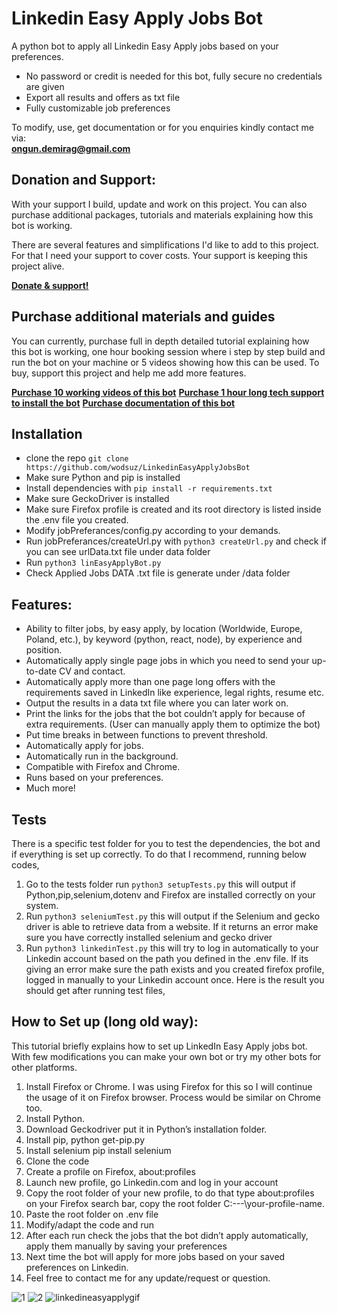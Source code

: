# Linkedin Easy Apply Jobs Bot

A python bot to apply all Linkedin Easy Apply jobs based on your preferences.

- No password or credit is needed for this bot, fully secure no credentials are given
- Export all results and offers as txt file
- Fully customizable job preferences

To modify, use, get documentation or for you enquiries kindly contact me via: <br>
**ongun.demirag@gmail.com**

## Donation and Support:

With your support I build, update and work on this project. You can also purchase additional packages, tutorials and materials explaining how this bot is working. <br>

There are several features and simplifications I'd like to add to this project. For that I need your support to cover costs. Your support is keeping this project alive.

[**Donate & support!**](https://commerce.coinbase.com/checkout/923b8005-792f-4874-9a14-2992d0b30685)

## Purchase additional materials and guides

You can currently, purchase full in depth detailed tutorial explaining how this bot is working, one hour booking session where i step by step build and run the bot on your machine or 5 videos
showing how this can be used. To buy, support this project and help me add more features. <br>

[**Purchase 10 working videos of this bot**](https://commerce.coinbase.com/checkout/40715b26-f80f-4335-bc35-8edf295bc913)
[**Purchase 1 hour long tech support to install the bot**](https://commerce.coinbase.com/checkout/bfc45949-3719-4cac-8fc9-f9111b47a009)
[**Purchase documentation of this bot**](https://commerce.coinbase.com/checkout/03546cb2-8691-4837-91ec-a86cae1cb25d)

## Installation

- clone the repo `git clone https://github.com/wodsuz/LinkedinEasyApplyJobsBot`
- Make sure Python and pip is installed
- Install dependencies with `pip install -r requirements.txt`
- Make sure GeckoDriver is installed
- Make sure Firefox profile is created and its root directory is listed inside the .env file you created.
- Modify jobPreferances/config.py according to your demands.
- Run jobPreferances/createUrl.py with `python3 createUrl.py` and check if you can see urlData.txt file under data folder
- Run `python3 linEasyApplyBot.py`
- Check Applied Jobs DATA .txt file is generate under /data folder

## Features:

- Ability to filter jobs, by easy apply, by location (Worldwide, Europe, Poland, etc.), by keyword (python, react, node), by experience and position.
- Automatically apply single page jobs in which you need to send your up-to-date CV and contact.
- Automatically apply more than one page long offers with the requirements saved in LinkedIn like experience, legal rights, resume etc.
- Output the results in a data txt file where you can later work on.
- Print the links for the jobs that the bot couldn’t apply for because of extra requirements. (User can manually apply them to optimize the bot)
- Put time breaks in between functions to prevent threshold.
- Automatically apply for jobs.
- Automatically run in the background.
- Compatible with Firefox and Chrome.
- Runs based on your preferences.
- Much more!

## Tests

There is a specific test folder for you to test the dependencies, the bot and if everything is set up correctly. To do that I recommend,
running below codes,

1. Go to the tests folder run `python3 setupTests.py` this will output if Python,pip,selenium,dotenv and Firefox are installed correctly on your system.
2. Run `python3 seleniumTest.py` this will output if the Selenium and gecko driver is able to retrieve data from a website. If it returns an error make sure you have correctly installed selenium and gecko driver
3. Run `python3 linkedinTest.py` this will try to log in automatically to your Linkedin account based on the path you defined in the .env file. If its giving an error make sure the path exists and you created firefox profile, logged in manually to your Linkedin account once.
   Here is the result you should get after running test files,

## How to Set up (long old way):

This tutorial briefly explains how to set up LinkedIn Easy Apply jobs bot. With few modifications you can make your own bot or try my other bots for other platforms.

1. Install Firefox or Chrome. I was using Firefox for this so I will continue the usage of it on Firefox browser. Process would be similar on Chrome too.
2. Install Python.
3. Download Geckodriver put it in Python’s installation folder.
4. Install pip, python get-pip.py
5. Install selenium pip install selenium
6. Clone the code
7. Create a profile on Firefox, about:profiles
8. Launch new profile, go Linkedin.com and log in your account
9. Copy the root folder of your new profile, to do that type about:profiles on your Firefox search bar, copy the root folder C:\---\your-profile-name.
10. Paste the root folder on .env file
11. Modify/adapt the code and run
12. After each run check the jobs that the bot didn’t apply automatically, apply them manually by saving your preferences
13. Next time the bot will apply for more jobs based on your saved preferences on Linkedin.
14. Feel free to contact me for any update/request or question.

![1](https://user-images.githubusercontent.com/34207598/128695723-2af373a6-3fbb-4dcc-9bba-24af57f17ee9.png)
![2](https://user-images.githubusercontent.com/34207598/128695725-5250cc6d-72e7-4a79-b060-8decfb9be54a.png)
![linkedineasyapplygif](https://user-images.githubusercontent.com/34207598/128695728-6efcb457-0f75-42e2-987a-f7a0c239a235.gif)
